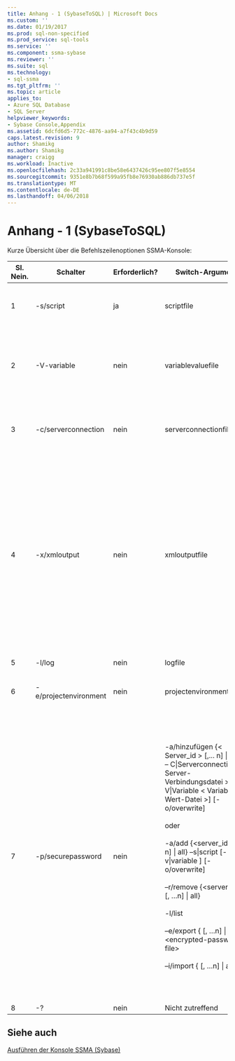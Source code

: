 ```yaml
---
title: Anhang - 1 (SybaseToSQL) | Microsoft Docs
ms.custom: ''
ms.date: 01/19/2017
ms.prod: sql-non-specified
ms.prod_service: sql-tools
ms.service: ''
ms.component: ssma-sybase
ms.reviewer: ''
ms.suite: sql
ms.technology:
- sql-ssma
ms.tgt_pltfrm: ''
ms.topic: article
applies_to:
- Azure SQL Database
- SQL Server
helpviewer_keywords:
- Sybase Console,Appendix
ms.assetid: 6dcfd6d5-772c-4876-aa94-a7f43c4b9d59
caps.latest.revision: 9
author: Shamikg
ms.author: Shamikg
manager: craigg
ms.workload: Inactive
ms.openlocfilehash: 2c33a941991c8be58e6437426c95ee807f5e8554
ms.sourcegitcommit: 9351e8b7b68f599a95fb8e76930ab886db737e5f
ms.translationtype: MT
ms.contentlocale: de-DE
ms.lasthandoff: 04/06/2018
---
```

# <a name="appendix---1-sybasetosql"></a>Anhang - 1 (SybaseToSQL)
Kurze Übersicht über die Befehlszeilenoptionen SSMA-Konsole:  
  
|Sl. Nein.|Schalter|Erforderlich?|Switch-Argument|Zulässige Werte|  
|-----------|----------|-------------|-------------------|--------------------|  
|1|-s/script|ja|scriptfile|XML-Dateiname ist ungültig.<br /><br />-Konsole Definition Skriptdatei an.|  
|2|-V-variable|nein|variablevaluefile|XML-Dateiname ist ungültig.<br /><br />Wenn Variablen in einer Skriptdatei verwendet werden, muss diese Datei angegeben werden.|  
|3|-c/serverconnection|nein|serverconnectionfile|XML-Dateiname ist ungültig.<br /><br />Diese Datei enthält Informationen zur Serververbindung.|  
|4|-x/xmloutput|nein|xmloutputfile|Diese Option gibt die Konsolenausgabe in das XML-Format an. Wenn diese Option nicht angegeben ist, wird die standardmäßigen Ausgabe im Textformat.<br /><br />Wenn Xmloutputfile nicht angegeben ist, wird die XML-Ausgabe an "stdout" umgeleitet.<br /><br />Xmloutputfile ist der Name der Datei, die in die Konsolenausgabe in das XML-Format geschrieben wird.|  
|5|-l/log|nein|logfile|Der Dateiname ist ungültig.|  
|6|-e/projectenvironment|nein|projectenvironmentfolder|Gültigen Ordnernamen an, die Dateien der SSMA-Projekt enthält.|  
|7|-p/securepassword|nein|-a/hinzufügen {< Server_id > [,... n] &#124; alle} – C&#124;Serverconnection < Server-Verbindungsdatei > [-V&#124;Variable < Variable-Wert-Datei >] [-o/overwrite]<br /><br />oder<br /><br />-a/add {<server_id> [,…n] &#124; all} –s&#124;script <script-file> [-v&#124;variable <variable-value-file>] [-o/overwrite]<br /><br />–r/remove {<server_id> [, …n] &#124; all}<br /><br />-l/list<br /><br />–e/export {<server-id> [, …n] &#124; all} <encrypted-password -file><br /><br />–i/import {<server-id> [, …n] &#124; all} <encrypted-password-file>|Wenn angegeben, muss diese Option nicht mit anderen Optionen kombiniert werden.<br /><br />Server-Id: eine eindeutige ID für einen Server {String} bereitgestellt<br /><br />Server-Verbindungsdatei: Server-Definitionsdatei (Serverconnectionfile oder Scriptfile).<br /><br />Variable-Wert-Datei: Es ist eine Variablendefinition-Datei und in Server-Verbindungsdatei verwendet.<br /><br />verschlüsselt ein Kennwort – Datei: eine Datei mit Servern Kennwörter verschlüsselt mit einer Passphrase Benutzer angegeben ist.|  
|8|-?|nein|Nicht zutreffend|Nicht zutreffend|  
  
## <a name="see-also"></a>Siehe auch  
[Ausführen der Konsole SSMA (Sybase)](http://msdn.microsoft.com/en-us/ea8950b7-fabc-4aa4-89f8-9573a2617d70)  
  
